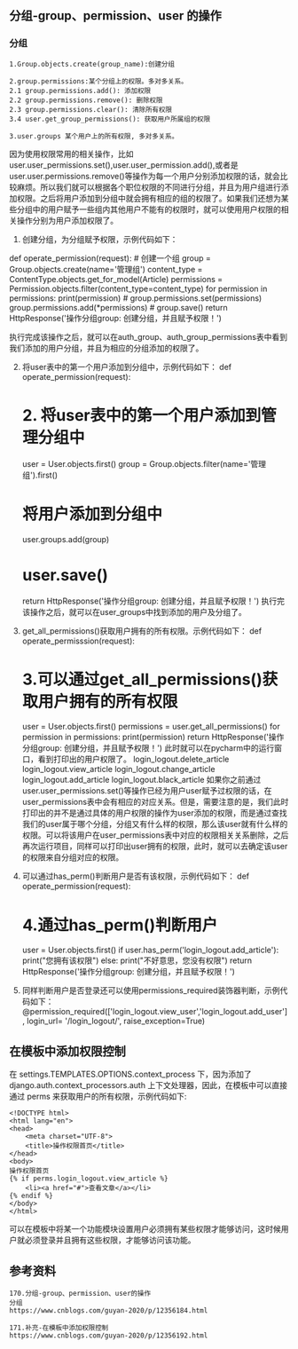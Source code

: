 ## 分组-group、permission、user 的操作

### 分组

    1.Group.objects.create(group_name):创建分组

    2.group.permissions:某个分组上的权限。多对多关系。
    2.1 group.permissions.add(): 添加权限
    2.2 group.permissions.remove(): 删除权限
    2.3 group.permissions.clear(): 清除所有权限
    3.4 user.get_group_permissions(): 获取用户所属组的权限

    3.user.groups 某个用户上的所有权限, 多对多关系。

  因为使用权限常用的相关操作，比如 user.user_permissions.set(),user.user_permission.add(),或者是user.user.permissions.remove()等操作为每一个用户分别添加权限的话，就会比较麻烦。所以我们就可以根据各个职位权限的不同进行分组，并且为用户组进行添加权限。之后将用户添加到分组中就会拥有相应的组的权限了。如果我们还想为某些分组中的用户赋予一些组内其他用户不能有的权限时，就可以使用用户权限的相关操作分别为用户添加权限了。

1. 创建分组，为分组赋予权限，示例代码如下：

def operate_permission(request):
    # 创建一个组
    group = Group.objects.create(name='管理组')
    <!--获取 Article 模型对应的表-->
    content_type = ContentType.objects.get_for_model(Article)
    <!--获取 article 表的用户对应的权限-->
    permissions = Permission.objects.filter(content_type=content_type)
    for permission in permissions:
        print(permission)
    # group.permissions.set(permissions)
    <!--为用户组添加权限使用add()函数，需要注意的是，add()函数中必须传递一个个的权限，不能传递一个权限的列表-->
    group.permissions.add(*permissions)
    # group.save()
    return HttpResponse('操作分组group: 创建分组，并且赋予权限！')

执行完成该操作之后，就可以在auth_group、auth_group_permissions表中看到我们添加的用户分组，并且为相应的分组添加的权限了。

2. 将user表中的第一个用户添加到分组中，示例代码如下：
def operate_permission(request):
    # 2. 将user表中的第一个用户添加到管理分组中
    user = User.objects.first()
    group = Group.objects.filter(name='管理组').first()
    # 将用户添加到分组中
    user.groups.add(group)
    # user.save()
    return HttpResponse('操作分组group: 创建分组，并且赋予权限！')
执行完该操作之后，就可以在user_groups中找到添加的用户及分组了。

3. get_all_permissions()获取用户拥有的所有权限。示例代码如下：
def operate_permisssion(request):
    # 3.可以通过get_all_permissions()获取用户拥有的所有权限
    user = User.objects.first()
    permissions = user.get_all_permissions()
    for permission in permissions:
        print(permission)
    return HttpResponse('操作分组group: 创建分组，并且赋予权限！')
此时就可以在pycharm中的运行窗口，看到打印出的用户权限了。
login_logout.delete_article
login_logout.view_article
login_logout.change_article
login_logout.add_article
login_logout.black_article
如果你之前通过user.user_permissions.set()等操作已经为用户user赋予过权限的话，在user_permissions表中会有相应的对应关系。但是，需要注意的是，我们此时打印出的并不是通过具体的用户权限的操作为user添加的权限，而是通过查找我们的user属于哪个分组，分组又有什么样的权限，那么该user就有什么样的权限。可以将该用户在user_permissions表中对应的权限相关关系删除，之后再次运行项目，同样可以打印出user拥有的权限，此时，就可以去确定该user的权限来自分组对应的权限。
4. 可以通过has_perm()判断用户是否有该权限，示例代码如下：
def operate_permission(request):
    # 4.通过has_perm()判断用户
    user = User.objects.first()
    if user.has_perm('login_logout.add_article'):
        print("您拥有该权限")
    else:
        print("不好意思，您没有权限")
    return HttpResponse('操作分组group: 创建分组，并且赋予权限！')
5. 同样判断用户是否登录还可以使用permissions_required装饰器判断，示例代码如下：
@permission_required(['login_logout.view_user','login_logout.add_user'], login_url= '/login_logout/', raise_exception=True)
<!--可以传递一个权限的列表进行判断-->

## 在模板中添加权限控制
  在 settings.TEMPLATES.OPTIONS.context_process 下，因为添加了 django.auth.context_processors.auth 上下文处理器，因此，在模板中可以直接通过 perms 来获取用户的所有权限，示例代码如下:

    <!DOCTYPE html>
    <html lang="en">
    <head>
        <meta charset="UTF-8">
        <title>操作权限首页</title>
    </head>
    <body>
    操作权限首页
    {% if perms.login_logout.view_article %}
        <li><a href="#">查看文章</a></li>
    {% endif %}
    </body>
    </html>
  
  可以在模板中将某一个功能模块设置用户必须拥有某些权限才能够访问，这时候用户就必须登录并且拥有这些权限，才能够访问该功能。


## 参考资料

    170.分组-group、permission、user的操作
    分组
    https://www.cnblogs.com/guyan-2020/p/12356184.html

    171.补充-在模板中添加权限控制
    https://www.cnblogs.com/guyan-2020/p/12356192.html